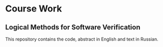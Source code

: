 # Course Work
## Logical Methods for Software Verification
This repository contains the code, abstract in English and text in Russian.
